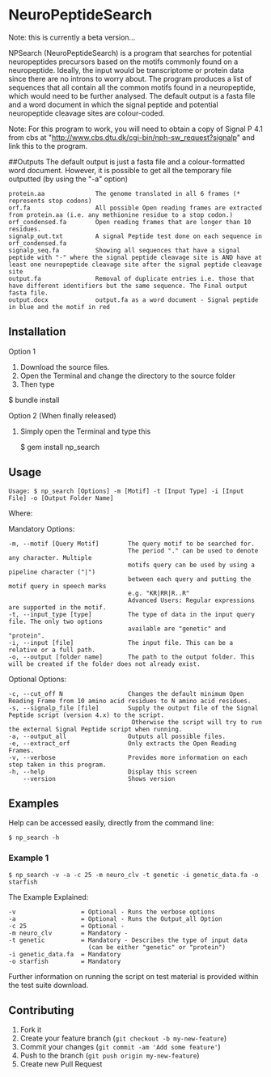 # NeuroPeptideSearch
Note: this is currently a beta version...

NPSearch (NeuroPeptideSearch) is a program that searches for potential neuropeptides precursors based on the motifs commonly found on a neuropeptide. Ideally, the input would be transcriptome or protein data since there are no introns to worry about. The program produces a list of sequences that all contain all the common motifs found in a neuropeptide, which would need to be further analysed. The default output is a fasta file and a word document in which the signal peptide and potential neuropeptide cleavage sites are colour-coded.

Note: For this program to work, you will need to obtain a copy of Signal P 4.1 from cbs at "http://www.cbs.dtu.dk/cgi-bin/nph-sw_request?signalp" and link this to the program.

##Outputs
The default output is just a fasta file and a colour-formatted word document. However, it is possible to get all the temporary file outputted (by using the "-a" option)

    protein.aa              The genome translated in all 6 frames (* represents stop codons)
    orf.fa                  All possible Open reading frames are extracted from protein.aa (i.e. any methionine residue to a stop codon.)
    orf_condensed.fa        Open reading frames that are longer than 10 residues.
    signalp_out.txt         A signal Peptide test done on each sequence in orf_condensed.fa
    signalp_seq.fa          Showing all sequences that have a signal peptide with "-" where the signal peptide cleavage site is AND have at least one neuropeptide cleavage site after the signal peptide cleavage site
    output.fa               Removal of duplicate entries i.e. those that have different identifiers but the same sequence. The Final output fasta file.
    output.docx             output.fa as a word document - Signal peptide in blue and the motif in red
    
## Installation

Option 1

1. Download the source files. 
2. Open the Terminal and change the directory to the source folder
3. Then type

  $ bundle install 

Option 2 (When finally released)

1. Simply open the Terminal and type this

	$ gem install np_search


## Usage

    Usage: $ np_search [Options] -m [Motif] -t [Input Type] -i [Input File] -o [Output Folder Name]

Where:

  Mandatory Options:

    -m, --motif [Query Motif]        The query motif to be searched for.
                                     The period "." can be used to denote any character. Multiple
                                     motifs query can be used by using a pipeline character ("|")
                                     between each query and putting the motif query in speech marks
                                     e.g. "KR|RR|R..R"
                                     Advanced Users: Regular expressions are supported in the motif.
    -t, --input_type [type]          The type of data in the input query file. The only two options
                                     available are "genetic" and "protein".
    -i, --input [file]               The input file. This can be a relative or a full path.
    -o, --output [folder name]       The path to the output folder. This will be created if the folder does not already exist.

  Optional Options:

    -c, --cut_off N                  Changes the default minimum Open Reading Frame from 10 amino acid residues to N amino acid residues.
    -s, --signalp_file [file]        Supply the output file of the Signal Peptide script (version 4.x) to the script.
                                      Otherwise the script will try to run the external Signal Peptide script when running.
    -a, --output_all                 Outputs all possible files.
    -e, --extract_orf                Only extracts the Open Reading Frames.
    -v, --verbose                    Provides more information on each step taken in this program.
    -h, --help                       Display this screen
        --version                    Shows version

## Examples

Help can be accessed easily, directly from the command line:

    $ np_search -h

### Example 1 

    $ np_search -v -a -c 25 -m neuro_clv -t genetic -i genetic_data.fa -o starfish
  
The Example Explained:

    -v                  = Optional - Runs the verbose options
    -a                  = Optional - Runs the Output_all Option
    -c 25               = Optional -
    -m neuro_clv        = Mandatory - 
    -t genetic          = Mandatory - Describes the type of input data 
                          (can be either "genetic" or "protein")
    -i genetic_data.fa  = Mandatory
    -o starfish         = Mandatory



Further information on running the script on test material is provided within the test suite download.

## Contributing

1. Fork it
2. Create your feature branch (`git checkout -b my-new-feature`)
3. Commit your changes (`git commit -am 'Add some feature'`)
4. Push to the branch (`git push origin my-new-feature`)
5. Create new Pull Request
